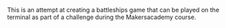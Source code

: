 This is an attempt at creating a battleships game that can be played on the terminal as part of a challenge during the Makersacademy course.